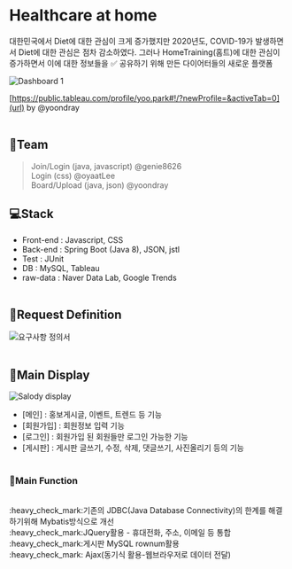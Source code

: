 # Healthcare at home
대한민국에서 Diet에 대한 관심이 크게 증가했지만
2020년도, COVID-19가 발생하면서 Diet에 대한 관심은 점차 감소하였다. 
그러나 HomeTraining(홈트)에 대한 관심이 증가하면서 이에 대한 정보들을
:white_check_mark: 공유하기 위해 만든 다이어터들의 새로운 플랫폼
<br>

![Dashboard 1](https://user-images.githubusercontent.com/74237804/106859973-1f26ca80-6707-11eb-9948-fb6a32c30b92.png)

[https://public.tableau.com/profile/yoo.park#!/?newProfile=&activeTab=0](url) by @yoondray 
<br><br>

## :apple:Team
> Join/Login (java, javascript) @genie8626<br>
> Login (css) @oyaatLee<br>
> Board/Upload (java, json) @yoondray 


##  :computer:Stack
- Front-end : Javascript, CSS
- Back-end : Spring Boot (Java 8), JSON, jstl
- Test : JUnit
- DB : MySQL, Tableau
- raw-data : Naver Data Lab, Google Trends
<br><br>

## :clap:Request Definition
![요구사항 정의서](https://user-images.githubusercontent.com/74237804/106861753-8a719c00-6709-11eb-84a4-1f28ca55052b.jpg)
<br><br>

## :speech_balloon:Main Display
![Salody display](https://user-images.githubusercontent.com/74237804/106861371-05868280-6709-11eb-9dea-8183eb46089e.jpg)

- [메인] : 홍보게시글, 이벤트, 트렌드 등 기능
- [회원가입] : 회원정보 입력 기능
- [로그인] : 회원가입 된 회원들만 로그인 가능한 기능
- [게시판] : 게시판 글쓰기, 수정, 삭제, 댓글쓰기, 사진올리기 등의 기능
<br><br>

### :hammer:**Main Function**
<br>
:heavy_check_mark:기존의 JDBC(Java Database Connectivity)의 한계를 해결하기위해 Mybatis방식으로 개선<br>
:heavy_check_mark:JQuery활용 - 휴대전화, 주소, 이메일 등 통합<br>
:heavy_check_mark:게시판 MySQL rownum활용<br>
:heavy_check_mark: Ajax(동기식 활용-웹브라우저로 데이터 전달)<br>





